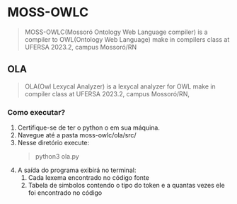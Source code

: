 # MOSS-OWLC

> MOSS-OWLC(Mossoró Ontology Web Language compiler) is a compiler to OWL(Ontology Web Language) make in compilers class at UFERSA 2023.2, campus Mossoró/RN

## OLA

> OLA(Owl Lexycal Analyzer) is a lexycal analyzer for OWL make in compiler class at UFERSA 2023.2, campus Mossoró/RN,

### Como executar?

1. Certifique-se de ter o python o em sua máquina.
2. Navegue até a pasta moss-owlc/ola/src/
3. Nesse diretório execute:
   > python3 ola.py
4. A saída do programa exibirá no terminal:
   1. Cada lexema encontrado no código fonte
   2. Tabela de simbolos contendo o tipo do token e a quantas vezes ele foi encontrado no código
